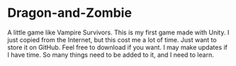 # Dragon-and-Zombie
A little game like Vampire Survivors.
This is my first game made with Unity. I just copied from the Internet, but this cost me a lot of time. Just want to store it on GitHub. Feel free to download if you want.
I may make updates if I have time. So many things need to be added to it, and I need to learn.
